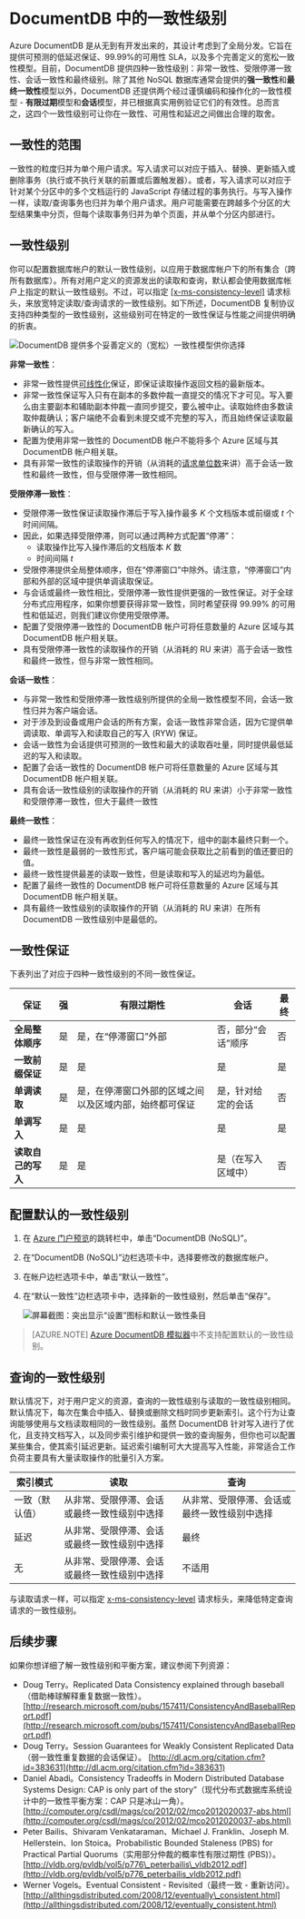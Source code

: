 <properties
    pageTitle="DocumentDB 中的一致性级别 | Azure"
    description="DocumentDB 提供四种一致性级别来帮助你在最终一致性、可用性和延迟之间做出取舍。"
    keywords="最终一致性, documentdb, azure, Azure"
    services="documentdb"
    author="syamkmsft"
    manager="jhubbard"
    editor="cgronlun"
    documentationcenter="" />  

<tags
    ms.assetid="3fe51cfa-a889-4a4a-b320-16bf871fe74c"
    ms.service="documentdb"
    ms.workload="data-services"
    ms.tgt_pltfrm="na"
    ms.devlang="na"
    ms.topic="article"
    ms.date="11/16/2016"
    wacn.date="12/20/2016"
    ms.author="syamk" />

# DocumentDB 中的一致性级别
Azure DocumentDB 是从无到有开发出来的，其设计考虑到了全局分发。它旨在提供可预测的低延迟保证、99.99%的可用性 SLA，以及多个完善定义的宽松一致性模型。目前，DocumentDB 提供四种一致性级别：非常一致性、受限停滞一致性、会话一致性和最终级别。除了其他 NoSQL 数据库通常会提供的**强一致性**和**最终一致性**模型以外，DocumentDB 还提供两个经过谨慎编码和操作化的一致性模型 - **有限过期**模型和**会话**模型，并已根据真实用例验证它们的有效性。总而言之，这四个一致性级别可让你在一致性、可用性和延迟之间做出合理的取舍。

## 一致性的范围
一致性的粒度归并为单个用户请求。写入请求可以对应于插入、替换、更新插入或删除事务（执行或不执行关联的前置或后置触发器）。或者，写入请求可以对应于针对某个分区中的多个文档运行的 JavaScript 存储过程的事务执行。与写入操作一样，读取/查询事务也归并为单个用户请求。用户可能需要在跨越多个分区的大型结果集中分页，但每个读取事务归并为单个页面，并从单个分区内部进行。

## 一致性级别
你可以配置数据库帐户的默认一致性级别，以应用于数据库帐户下的所有集合（跨所有数据库）。所有对用户定义的资源发出的读取和查询，默认都会使用数据库帐户上指定的默认一致性级别。不过，可以指定 [[x-ms-consistency-level]](https://msdn.microsoft.com/zh-cn/library/azure/mt632096.aspx) 请求标头，来放宽特定读取/查询请求的一致性级别。如下所述，DocumentDB 复制协议支持四种类型的一致性级别，这些级别可在特定的一致性保证与性能之间提供明确的折衷。

![DocumentDB 提供多个妥善定义的（宽松）一致性模型供你选择][1]

**非常一致性**：

- 非常一致性提供[可线性化](https://aphyr.com/posts/313-strong-consistency-models)保证，即保证读取操作返回文档的最新版本。
- 非常一致性保证写入只有在副本的多数仲裁一直提交的情况下才可见。写入要么由主要副本和辅助副本仲裁一直同步提交，要么被中止。读取始终由多数读取仲裁确认；客户端绝不会看到未提交或不完整的写入，而且始终保证读取最新确认的写入。
- 配置为使用非常一致性的 DocumentDB 帐户不能将多个 Azure 区域与其 DocumentDB 帐户相关联。
- 具有非常一致性的读取操作的开销（从消耗的[请求单位数](/documentation/articles/documentdb-request-units/)来讲）高于会话一致性和最终一致性，但与受限停滞一致性相同。

**受限停滞一致性**：

- 受限停滞一致性保证读取操作滞后于写入操作最多 *K* 个文档版本或前缀或 *t* 个时间间隔。
- 因此，如果选择受限停滞，则可以通过两种方式配置“停滞”：
  - 读取操作比写入操作滞后的文档版本 *K* 数
  - 时间间隔 *t*
- 受限停滞提供全局整体顺序，但在“停滞窗口”中除外。请注意，“停滞窗口”内部和外部的区域中提供单调读取保证。
- 与会话或最终一致性相比，受限停滞一致性提供更强的一致性保证。对于全球分布式应用程序，如果你想要获得非常一致性，同时希望获得 99.99% 的可用性和低延迟，则我们建议你使用受限停滞。
- 配置了受限停滞一致性的 DocumentDB 帐户可将任意数量的 Azure 区域与其 DocumentDB 帐户相关联。
- 具有受限停滞一致性的读取操作的开销（从消耗的 RU 来讲）高于会话一致性和最终一致性，但与非常一致性相同。

**会话一致性**：

- 与非常一致性和受限停滞一致性级别所提供的全局一致性模型不同，会话一致性归并为客户端会话。
- 对于涉及到设备或用户会话的所有方案，会话一致性非常合适，因为它提供单调读取、单调写入和读取自己的写入 (RYW) 保证。
- 会话一致性为会话提供可预测的一致性和最大的读取吞吐量，同时提供最低延迟的写入和读取。
- 配置了会话一致性的 DocumentDB 帐户可将任意数量的 Azure 区域与其 DocumentDB 帐户相关联。
- 具有会话一致性级别的读取操作的开销（从消耗的 RU 来讲）小于非常一致性和受限停滞一致性，但大于最终一致性

**最终一致性**：

- 最终一致性保证在没有再收到任何写入的情况下，组中的副本最终只剩一个。
- 最终一致性是最弱的一致性形式，客户端可能会获取比之前看到的值还要旧的值。
- 最终一致性提供最差的读取一致性，但是读取和写入的延迟均为最低。
- 配置了最终一致性的 DocumentDB 帐户可将任意数量的 Azure 区域与其 DocumentDB 帐户相关联。
- 具有最终一致性级别的读取操作的开销（从消耗的 RU 来讲）在所有 DocumentDB 一致性级别中是最低的。

## 一致性保证
下表列出了对应于四种一致性级别的不同一致性保证。

| 保证 | 强 | 有限过期性 | 会话 | 最终 |
| --- | --- | --- | --- | --- |
| **全局整体顺序** |是 |是，在“停滞窗口”外部 |否，部分“会话”顺序 |否 |
| **一致前缀保证** |是 |是 |是 |是 |
| **单调读取** |是 |是，在停滞窗口外部的区域之间以及区域内部，始终都可保证 |是，针对给定的会话 |否 |
| **单调写入** |是 |是 |是 |是 |
| **读取自己的写入** |是 |是 |是（在写入区域中） |否 |

## 配置默认的一致性级别
1. 在 [Azure 门户预览](https://portal.azure.cn/)的跳转栏中，单击“DocumentDB (NoSQL)”。
2. 在“DocumentDB (NoSQL)”边栏选项卡中，选择要修改的数据库帐户。
3. 在帐户边栏选项卡中，单击“默认一致性”。
4. 在“默认一致性”边栏选项卡中，选择新的一致性级别，然后单击“保存”。
   
    ![屏幕截图：突出显示“设置”图标和默认一致性条目](./media/documentdb-consistency-levels/database-consistency-level-1.png)  


> [AZURE.NOTE]
[Azure DocumentDB 模拟器](/documentation/articles/documentdb-nosql-local-emulator/)中不支持配置默认的一致性级别。


## 查询的一致性级别
默认情况下，对于用户定义的资源，查询的一致性级别与读取的一致性级别相同。默认情况下，每次在集合中插入、替换或删除文档时同步更新索引。这个行为让查询能够使用与文档读取相同的一致性级别。虽然 DocumentDB 针对写入进行了优化，且支持文档写入，以及同步索引维护和提供一致的查询服务，但你也可以配置某些集合，使其索引延迟更新。延迟索引编制可大大提高写入性能，非常适合工作负荷主要具有大量读取操作的批量引入方案。

| 索引模式 | 读取 | 查询 |
| --- | --- | --- |
| 一致（默认值） |从非常、受限停滞、会话或最终一致性级别中选择 |从非常、受限停滞、会话或最终一致性级别中选择 |
| 延迟 |从非常、受限停滞、会话或最终一致性级别中选择 |最终 |
| 无 |从非常、受限停滞、会话或最终一致性级别中选择 |不适用 |

与读取请求一样，可以指定 [x-ms-consistency-level](https://msdn.microsoft.com/zh-cn/library/azure/mt632096.aspx) 请求标头，来降低特定查询请求的一致性级别。

## 后续步骤
如果你想详细了解一致性级别和平衡方案，建议参阅下列资源：

-	Doug Terry。Replicated Data Consistency explained through baseball（借助棒球解释重复数据一致性）。
[http://research.microsoft.com/pubs/157411/ConsistencyAndBaseballReport.pdf](http://research.microsoft.com/pubs/157411/ConsistencyAndBaseballReport.pdf)
-	Doug Terry。Session Guarantees for Weakly Consistent Replicated Data（弱一致性重复数据的会话保证）。
[http://dl.acm.org/citation.cfm?id=383631](http://dl.acm.org/citation.cfm?id=383631)
-	Daniel Abadi。Consistency Tradeoffs in Modern Distributed Database Systems Design: CAP is only part of the story”（现代分布式数据库系统设计中的一致性平衡方案：CAP 只是冰山一角）。
[http://computer.org/csdl/mags/co/2012/02/mco2012020037-abs.html](http://computer.org/csdl/mags/co/2012/02/mco2012020037-abs.html)
-	Peter Bailis、Shivaram Venkataraman、Michael J. Franklin、Joseph M. Hellerstein、Ion Stoica。Probabilistic Bounded Staleness (PBS) for Practical Partial Quorums（实用部分仲裁的概率性有限过期性 (PBS)）。
[http://vldb.org/pvldb/vol5/p776\_peterbailis\_vldb2012.pdf](http://vldb.org/pvldb/vol5/p776_peterbailis_vldb2012.pdf)
-	Werner Vogels。Eventual Consistent - Revisited（最终一致 - 重新访问）。
[http://allthingsdistributed.com/2008/12/eventually\_consistent.html](http://allthingsdistributed.com/2008/12/eventually_consistent.html)

[1]: ./media/documentdb-consistency-levels/consistency-tradeoffs.png

<!---HONumber=Mooncake_1212_2016-->
